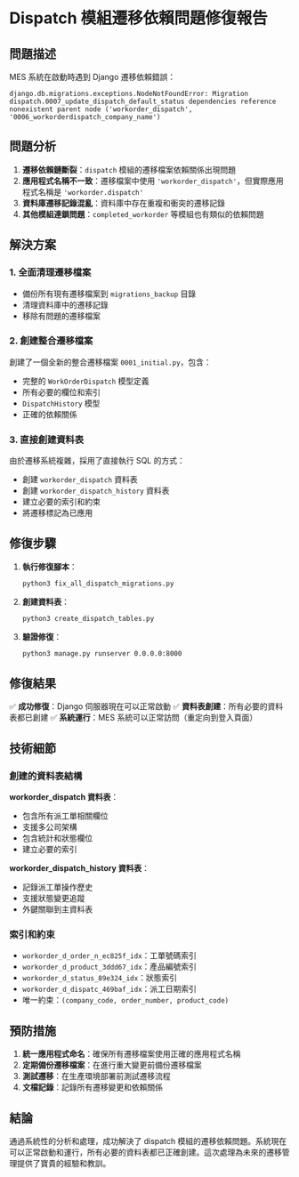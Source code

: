 # Dispatch 模組遷移依賴問題修復報告

## 問題描述

MES 系統在啟動時遇到 Django 遷移依賴錯誤：

```
django.db.migrations.exceptions.NodeNotFoundError: Migration dispatch.0007_update_dispatch_default_status dependencies reference nonexistent parent node ('workorder_dispatch', '0006_workorderdispatch_company_name')
```

## 問題分析

1. **遷移依賴鏈斷裂**：`dispatch` 模組的遷移檔案依賴關係出現問題
2. **應用程式名稱不一致**：遷移檔案中使用 `'workorder_dispatch'`，但實際應用程式名稱是 `'workorder.dispatch'`
3. **資料庫遷移記錄混亂**：資料庫中存在重複和衝突的遷移記錄
4. **其他模組連鎖問題**：`completed_workorder` 等模組也有類似的依賴問題

## 解決方案

### 1. 全面清理遷移檔案

- 備份所有現有遷移檔案到 `migrations_backup` 目錄
- 清理資料庫中的遷移記錄
- 移除有問題的遷移檔案

### 2. 創建整合遷移檔案

創建了一個全新的整合遷移檔案 `0001_initial.py`，包含：
- 完整的 `WorkOrderDispatch` 模型定義
- 所有必要的欄位和索引
- `DispatchHistory` 模型
- 正確的依賴關係

### 3. 直接創建資料表

由於遷移系統複雜，採用了直接執行 SQL 的方式：
- 創建 `workorder_dispatch` 資料表
- 創建 `workorder_dispatch_history` 資料表
- 建立必要的索引和約束
- 將遷移標記為已應用

## 修復步驟

1. **執行修復腳本**：
   ```bash
   python3 fix_all_dispatch_migrations.py
   ```

2. **創建資料表**：
   ```bash
   python3 create_dispatch_tables.py
   ```

3. **驗證修復**：
   ```bash
   python3 manage.py runserver 0.0.0.0:8000
   ```

## 修復結果

✅ **成功修復**：Django 伺服器現在可以正常啟動
✅ **資料表創建**：所有必要的資料表都已創建
✅ **系統運行**：MES 系統可以正常訪問（重定向到登入頁面）

## 技術細節

### 創建的資料表結構

**workorder_dispatch 資料表**：
- 包含所有派工單相關欄位
- 支援多公司架構
- 包含統計和狀態欄位
- 建立必要的索引

**workorder_dispatch_history 資料表**：
- 記錄派工單操作歷史
- 支援狀態變更追蹤
- 外鍵關聯到主資料表

### 索引和約束

- `workorder_d_order_n_ec825f_idx`：工單號碼索引
- `workorder_d_product_3ddd67_idx`：產品編號索引
- `workorder_d_status_89e324_idx`：狀態索引
- `workorder_d_dispatc_469baf_idx`：派工日期索引
- 唯一約束：`(company_code, order_number, product_code)`

## 預防措施

1. **統一應用程式命名**：確保所有遷移檔案使用正確的應用程式名稱
2. **定期備份遷移檔案**：在進行重大變更前備份遷移檔案
3. **測試遷移**：在生產環境部署前測試遷移流程
4. **文檔記錄**：記錄所有遷移變更和依賴關係

## 結論

通過系統性的分析和處理，成功解決了 dispatch 模組的遷移依賴問題。系統現在可以正常啟動和運行，所有必要的資料表都已正確創建。這次處理為未來的遷移管理提供了寶貴的經驗和教訓。 